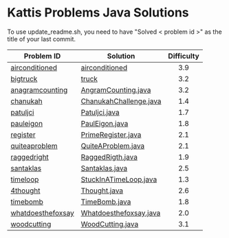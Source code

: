 # Kattis Problems Java Solutions

To use update_readme.sh, you need to have "Solved < problem id >" as the title of your last commit.

Problem ID | Solution | Difficulty
--- | --- |:-:
[airconditioned](https://open.kattis.com/problems/airconditioned) | [airconditioned](https://github.com/antoniocaia/kattis/tree/master/src/kattis/airconditioned) | 3.9
[bigtruck](https://open.kattis.com/problems/bigtruck) | [truck](https://github.com/antoniocaia/kattis/tree/master/src/kattis/truck) | 3.2
[anagramcounting](https://open.kattis.com/problems/anagramcounting) | [AngramCounting.java](https://github.com/antoniocaia/kattis/blob/master/src/kattis/AngramCounting.java) | 3.2
[chanukah](https://open.kattis.com/problems/chanukah) | [ChanukahChallenge.java](https://github.com/antoniocaia/kattis/blob/master/src/kattis/ChanukahChallenge.java) | 1.4
[patuljci](https://open.kattis.com/problems/patuljci) | [Patuljci.java](https://github.com/antoniocaia/kattis/blob/master/src/kattis/Patuljci.java) | 1.7
[pauleigon](https://open.kattis.com/problems/pauleigon) | [PaulEigon.java](https://github.com/antoniocaia/kattis/blob/master/src/kattis/PaulEigon.java) | 1.8
[register](https://open.kattis.com/problems/register) | [PrimeRegister.java](https://github.com/antoniocaia/kattis/blob/master/src/kattis/PrimeRegister.java) | 2.1
[quiteaproblem](https://open.kattis.com/problems/quiteaproblem) | [QuiteAProblem.java](https://github.com/antoniocaia/kattis/blob/master/src/kattis/QuiteAProblem.java) | 2.1
[raggedright](https://open.kattis.com/problems/raggedright) | [RaggedRigth.java](https://github.com/antoniocaia/kattis/blob/master/src/kattis/RaggedRigth.java) | 1.9
[santaklas](https://open.kattis.com/problems/santaklas) | [Santaklas.java](https://github.com/antoniocaia/kattis/blob/master/src/kattis/Santaklas.java) | 2.5
[timeloop](https://open.kattis.com/problems/timeloop) | [StuckInATimeLoop.java](https://github.com/antoniocaia/kattis/blob/master/src/kattis/StuckInATimeLoop.java) | 1.3
[4thought](https://open.kattis.com/problems/4thought) | [Thought.java](https://github.com/antoniocaia/kattis/blob/master/src/kattis/Thought.java) | 2.6
[timebomb](https://open.kattis.com/problems/timebomb) | [TimeBomb.java](https://github.com/antoniocaia/kattis/blob/master/src/kattis/TimeBomb.java) | 1.8
[whatdoesthefoxsay](https://open.kattis.com/problems/whatdoesthefoxsay) | [Whatdoesthefoxsay.java](https://github.com/antoniocaia/kattis/blob/master/src/kattis/Whatdoesthefoxsay.java) | 2.0
[woodcutting](https://open.kattis.com/problems/woodcutting) | [WoodCutting.java](https://github.com/antoniocaia/kattis/blob/master/src/kattis/WoodCutting.java) | 3.1
